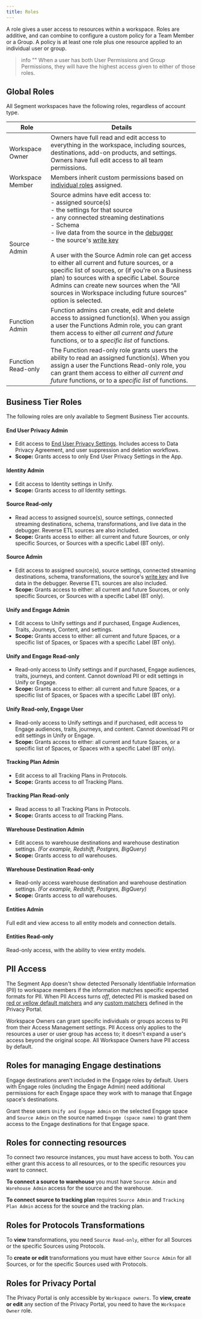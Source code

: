 ```yaml
---
title: Roles
---
```


A role gives a user access to resources within a workspace. Roles are additive, and can combine to configure a custom policy for a Team Member or a Group. A policy is at least one role plus one resource applied to an individual user or group.

> info ""
> When a user has both User Permissions and Group Permissions, they will have the highest access given to either of those roles.

## Global Roles

All Segment workspaces have the following roles, regardless of account type.

| Role                | Details                                                                                                                                                                                                                                                                                                                                                                                                                                                                                                             |
| ------------------- | ------------------------------------------------------------------------------------------------------------------------------------------------------------------------------------------------------------------------------------------------------------------------------------------------------------------------------------------------------------------------------------------------------------------------------------------------------------------------------------------------------------------- |
| Workspace Owner     | Owners have full read and edit access to everything in the workspace, including sources, destinations, add-on products, and settings. Owners have full edit access to all team permissions.                                                                                                                                                                                                                                                                                                                         |
| Workspace Member    | Members inherit custom permissions based on [individual roles](#business-tier-roles) assigned.                                                                                                                                                                                                                                                                                                                                                                                                                      |
| Source Admin        | Source admins have edit access to:<br>- assigned source(s) <br>- the settings for that source <br>- any connected streaming destinations <br>- Schema <br>- live data from the source in the [debugger](/docs/connections/sources/debugger/) <br>- the source's [write key](/docs/connections/find-writekey/) <br><br>A user with the Source Admin role can get access to either all current and future sources, or a specific list of sources, or (if you're on a Business plan) to sources with a specific Label. Source Admins can create new sources when the “All sources in Workspace including future sources” option is selected.  |
| Function Admin     | Function admins can create, edit and delete access to assigned function(s). When you assign a user the Functions Admin role, you can grant them access to either _all current and future_ functions, or to a _specific list_ of functions.                                                                                                                                                                                                                                                                         |
| Function Read-only | The Function read-only role grants users the ability to read an assigned function(s). When you assign a user the Functions Read-only role, you can grant them access to either _all current and future_ functions, or to a _specific list_ of functions.                                                                                                                                                                                                                                                           |

## Business Tier Roles

The following roles are only available to Segment Business Tier accounts.

#### End User Privacy Admin
* Edit access to [End User Privacy Settings](/docs/privacy/user-deletion-and-suppression). Includes access to Data Privacy Agreement, and user suppression and deletion workflows.
* **Scope:** Grants access to only End User Privacy Settings in the App.

#### Identity Admin
* Edit access to Identity settings in Unify.
* **Scope:** Grants access to *all* Identity settings.

#### Source Read-only
* Read access to assigned source(s), source settings, connected streaming destinations, schema, transformations, and live data in the debugger. Reverse ETL sources are also included.
* **Scope:** Grants access to either: all current and future Sources, or only specific Sources, or Sources with a specific Label (BT only). 


#### Source Admin
* Edit access to assigned source(s), source settings, connected streaming destinations, schema, transformations, the source's [write key](/docs/connections/find-writekey/) and live data in the debugger. Reverse ETL sources are also included.
* **Scope:** Grants access to either: all current and future Sources, or only specific Sources, or Sources with a specific Label (BT only). 

#### Unify and Engage Admin
* Edit access to Unify settings and if purchased, Engage Audiences, Traits, Journeys, Content, and settings.
* **Scope:** Grants access to either: all current and future Spaces, or a specific list of Spaces, or Spaces with a specific Label (BT only).


#### Unify and Engage Read-only
* Read-only access to Unify settings and if purchased, Engage audiences, traits, journeys, and content. Cannot download PII or edit settings in Unify or Engage.
* **Scope:** Grants access to either: all current and future Spaces, or a specific list of Spaces, or Spaces with a specific Label (BT only).

#### Unify Read-only, Engage User
* Read-only access to Unify settings and if purchased, edit access to Engage audiences, traits, journeys, and content. Cannot download PII or edit settings in Unify or Engage.
* **Scope:** Grants access to either: all current and future Spaces, or a specific list of Spaces, or Spaces with a specific Label (BT only).

#### Tracking Plan Admin
* Edit access to all Tracking Plans in Protocols.
* **Scope:** Grants access to *all* Tracking Plans.

#### Tracking Plan Read-only
* Read access to all Tracking Plans in Protocols.
* **Scope:** Grants access to *all* Tracking Plans.

#### Warehouse Destination Admin
* Edit access to warehouse destinations and warehouse destination settings. *(For example, Redshift, Postgres, BigQuery)*  
* **Scope:** Grants access to *all* warehouses.

#### Warehouse Destination Read-only
* Read-only access warehouse destination and warehouse destination settings. *(For example, Redshift, Postgres, BigQuery)*
* **Scope:** Grants access to *all* warehouses.

#### Entities Admin 
Full edit and view access to all entity models and connection details. 

#### Entities Read-only
Read-only access, with the ability to view entity models.

## PII Access

The Segment App doesn't show detected Personally Identifiable Information (PII) to workspace members if the information matches specific expected formats for PII. When PII Access turns *off*, detected PII is masked based on [red or yellow default matchers](/docs/privacy/portal/#default-pii-matchers) and any [custom matchers](/docs/privacy/portal/#custom-pii-matchers) defined in the Privacy Portal.

Workspace Owners can grant specific individuals or groups access to PII from their Access Management settings. PII Access only applies to the resources a user or user group has access to; it doesn't expand a user's access beyond the original scope. All Workspace Owners have PII access by default.


## Roles for managing Engage destinations

Engage destinations aren't included in the Engage roles by default. Users with Engage roles (including the Engage Admin) need additional permissions for each Engage space they work with to manage that Engage space's destinations.

Grant these users `Unify and Engage Admin` on the selected Engage space and `Source Admin` on the source named `Engage (space name)` to grant them access to the Engage destinations for that Engage space.

## Roles for connecting resources

To connect two resource instances, you must have access to both. You can either grant this access to all resources, or to the specific resources you want to connect.

**To connect a source to warehouse** you must have `Source Admin` and `Warehouse Admin` access for the source and the warehouse.

**To connect source to tracking plan** requires `Source Admin` and `Tracking Plan Admin` access for the source and the tracking plan.

## Roles for Protocols Transformations

To **view** transformations, you need `Source Read-only`, either for all Sources or the specific Sources using Protocols.

To **create or edit** transformations you must have either `Source Admin` for all Sources, or for the specific Sources used with Protocols.

## Roles for Privacy Portal

The Privacy Portal is only accessible by `Workspace owners`. To **view, create or edit** any section of the Privacy Portal, you need to have the `Workspace Owner` role.
